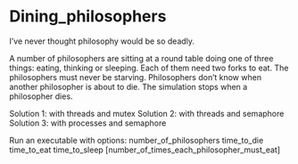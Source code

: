 # Dining_philosophers
I’ve never thought philosophy would be so deadly.

A number of philosophers are sitting at a round table doing one of three things: eating, thinking or sleeping. Each of them need two forks to eat. The philosophers must never be starving. Philosophers don’t know when another philosopher is about to die. The simulation stops when a philosopher dies.

Solution 1: with threads and mutex
Solution 2: with threads and semaphore
Solution 3: with processes and semaphore

Run an executable with options: number_of_philosophers time_to_die time_to_eat time_to_sleep [number_of_times_each_philosopher_must_eat]
